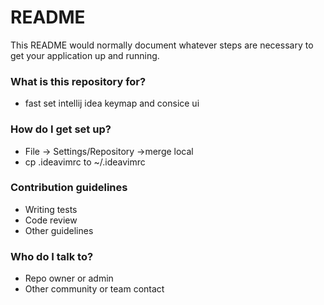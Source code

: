 # README #

This README would normally document whatever steps are necessary to get your application up and running.

### What is this repository for? ###

* fast set intellij idea keymap and consice ui  

### How do I get set up? ###

* File -> Settings/Repository ->merge local
* cp .ideavimrc to ~/.ideavimrc

### Contribution guidelines ###

* Writing tests
* Code review
* Other guidelines

### Who do I talk to? ###

* Repo owner or admin
* Other community or team contact